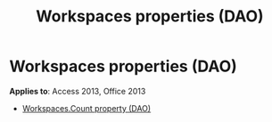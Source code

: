 ﻿---
title: Workspaces properties (DAO)
TOCTitle: Properties
ms:assetid: aa635361-13d8-40b9-ac10-b0cfe8271273
ms:mtpsurl: https://msdn.microsoft.com/library/Dn142617(v=office.15)
ms:contentKeyID: 52073854
ms.date: 09/18/2015
mtps_version: v=office.15
---

# Workspaces properties (DAO)


**Applies to**: Access 2013, Office 2013



  - [Workspaces.Count property (DAO)](workspaces-count-property-dao.md)

